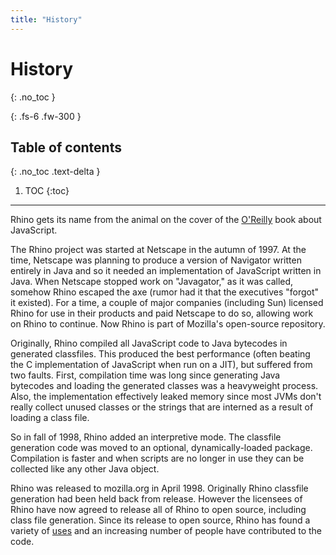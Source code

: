 ```yaml
---
title: "History"
---
```

# History
{: .no_toc }

{: .fs-6 .fw-300 }

## Table of contents
{: .no_toc .text-delta }

1. TOC
{:toc}

---
Rhino gets its name from the animal on the cover of the [O'Reilly](http://www.ora.com/) book about JavaScript.

The Rhino project was started at Netscape in the autumn of 1997. At the time, Netscape was planning to produce a version of Navigator written entirely in Java and so it needed an implementation of JavaScript written in Java. When Netscape stopped work on "Javagator," as it was called, somehow Rhino escaped the axe (rumor had it that the executives "forgot" it existed). For a time, a couple of major companies (including Sun) licensed Rhino for use in their products and paid Netscape to do so, allowing work on Rhino to continue. Now Rhino is part of Mozilla's open-source repository.

Originally, Rhino compiled all JavaScript code to Java bytecodes in generated classfiles. This produced the best performance (often beating the C implementation of JavaScript when run on a JIT), but suffered from two faults. First, compilation time was long since generating Java bytecodes and loading the generated classes was a heavyweight process. Also, the implementation effectively leaked memory since most JVMs don't really collect unused classes or the strings that are interned as a result of loading a class file.

So in fall of 1998, Rhino added an interpretive mode. The classfile generation code was moved to an optional, dynamically-loaded package. Compilation is faster and when scripts are no longer in use they can be collected like any other Java object.

Rhino was released to mozilla.org in April 1998. Originally Rhino classfile generation had been held back from release. However the licensees of Rhino have now agreed to release all of Rhino to open source, including class file generation. Since its release to open source, Rhino has found a variety of [uses](users.html) and an increasing number of people have contributed to the code.